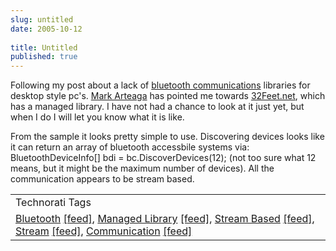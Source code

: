 ```yaml
---
slug: untitled
date: 2005-10-12
 
title: Untitled
published: true
---
```

Following my post about a lack of <a href="http://www.kinlan.co.uk/2005/10/re-bluetooth-library.html" title="Post about lack of bluetooth libraries">bluetooth communications</a> libraries for desktop style pc's.  <a href="http://blog.markarteaga.com/" title="Mark Arteaga's Blog">Mark Arteaga</a> has pointed me towards <a href="http://32feet.net/default.aspx" title="Managed Bluetooth Library">32Feet.net</a>, which has a managed library.  I have not had a chance to look at it just yet, but when I do I will let you know what it is like.<p />From the sample it looks pretty simple to use.  Discovering devices looks like it can return an array of bluetooth accessbile systems via: BluetoothDeviceInfo[] bdi = bc.DiscoverDevices(12); (not too sure what 12 means, but it might be the maximum number of devices).  All the communication appears to be stream based.<p /><table class="TechnoratiHead TagHeader">
<tr><td>Technorati Tags</td></tr>
<tr class="Technorati"><td>
<a href="http://www.technorati.com/tag/Bluetooth" class="Tag" rel="tag">Bluetooth</a> <a href="http://feeds.technorati.com/feed/posts/tag/Bluetooth" class="Tag">[feed]</a>, <a href="http://www.technorati.com/tag/Managed%20Library" class="Tag" rel="tag">Managed Library</a> <a href="http://feeds.technorati.com/feed/posts/tag/Managed%20Library" class="Tag">[feed]</a>, <a href="http://www.technorati.com/tag/Stream%20Based" class="Tag" rel="tag">Stream Based</a> <a href="http://feeds.technorati.com/feed/posts/tag/Stream%20Based" class="Tag">[feed]</a>, <a href="http://www.technorati.com/tag/Stream" class="Tag" rel="tag">Stream</a> <a href="http://feeds.technorati.com/feed/posts/tag/Stream" class="Tag">[feed]</a>, <a href="http://www.technorati.com/tag/Communication" class="Tag" rel="tag">Communication</a> <a href="http://feeds.technorati.com/feed/posts/tag/Communication" class="Tag">[feed]</a>
</td></tr>
</table><div class="blogger-post-footer"><img class="posterous_download_image" src="https://blogger.googleusercontent.com/tracker/8109338-112914344935738816?l=www.kinlan.co.uk%2Findex.html" height="1" alt="" width="1" /></div>

